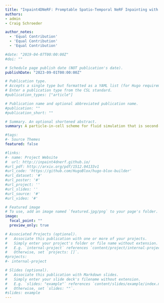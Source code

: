 ```yaml
---
title: "Inpaint4DNeRF: Promptable Spatio-Temporal NeRF Inpainting with Generative Diffusion Models"
authors:
- admin
- Craig Schroeder

author_notes:
  - 'Equal Contribution'
  - 'Equal Contribution'
  - 'Equal Contribution'

#date: "2019-04-07T00:00:00Z"
#doi: ""

# Schedule page publish date (NOT publication's date).
publishDate: "2023-09-01T00:00:00Z"

# Publication type.
# Accepts a single type but formatted as a YAML list (for Hugo requirements).
# Enter a publication type from the CSL standard.
#publication_types: ["article"]

# Publication name and optional abbreviated publication name.
#publication: ""
#publication_short: ""

# Summary. An optional shortened abstract.
summary: A particle-in-cell scheme for fluid simulation that is second-order accurate in both space and time. (Submitted to Journal of Computational Physics (JCP))

#tags:
#- Source Themes
featured: false

#links:
#- name: Project Website
#  url: http://inpaint4dnerf.github.io/
#url_pdf: http://arxiv.org/pdf/1512.04133v1
#url_code: 'https://github.com/HugoBlox/hugo-blox-builder'
#url_dataset: '#'
#url_poster: '#'
#url_project: ''
#url_slides: ''
#url_source: '#'
#url_video: '#'

# Featured image
# To use, add an image named `featured.jpg/png` to your page's folder. 
image:
  focal_point: ""
  preview_only: true

# Associated Projects (optional).
#   Associate this publication with one or more of your projects.
#   Simply enter your project's folder or file name without extension.
#   E.g. `internal-project` references `content/project/internal-project/index.md`.
#   Otherwise, set `projects: []`.
#projects:
#- internal-project

# Slides (optional).
#   Associate this publication with Markdown slides.
#   Simply enter your slide deck's filename without extension.
#   E.g. `slides: "example"` references `content/slides/example/index.md`.
#   Otherwise, set `slides: ""`.
#slides: example
---
```

